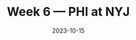 ---
layout: game
title: Week 6 — PHI at NYJ
season: 2023
game_id: 2023_06_PHI_NYJ
week: 6
date: 2023-10-15
home_team: NYJ
away_team: PHI
final_home: 20
final_away: 14
pbp_url: /assets/data/pbp/2023/2023_06_PHI_NYJ.csv.gz
---